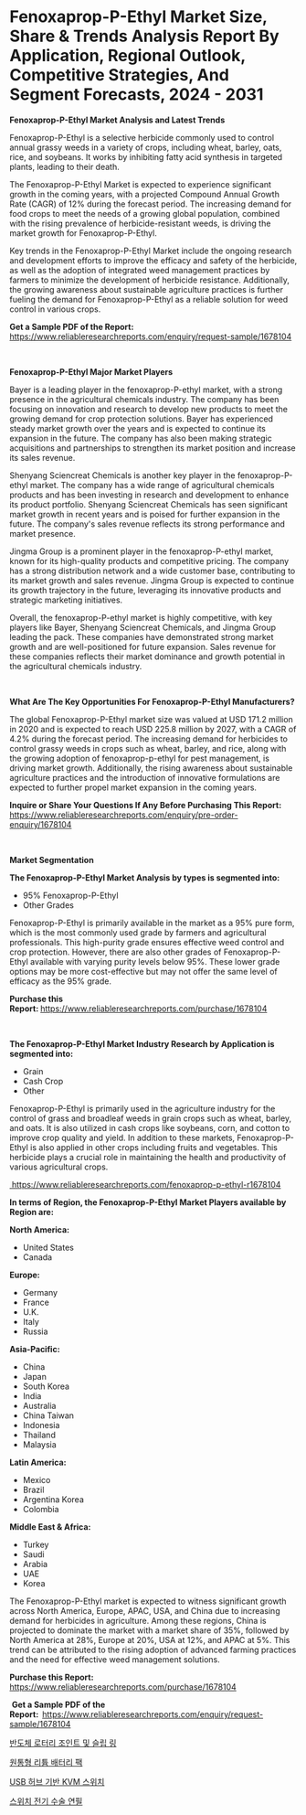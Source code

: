 <p><h1>Fenoxaprop-P-Ethyl Market Size, Share & Trends Analysis Report By Application, Regional Outlook, Competitive Strategies, And Segment Forecasts, 2024 - 2031</h1></p><p><strong>Fenoxaprop-P-Ethyl Market Analysis and Latest Trends</strong></p>
<p><p>Fenoxaprop-P-Ethyl is a selective herbicide commonly used to control annual grassy weeds in a variety of crops, including wheat, barley, oats, rice, and soybeans. It works by inhibiting fatty acid synthesis in targeted plants, leading to their death.</p><p>The Fenoxaprop-P-Ethyl Market is expected to experience significant growth in the coming years, with a projected Compound Annual Growth Rate (CAGR) of 12% during the forecast period. The increasing demand for food crops to meet the needs of a growing global population, combined with the rising prevalence of herbicide-resistant weeds, is driving the market growth for Fenoxaprop-P-Ethyl.</p><p>Key trends in the Fenoxaprop-P-Ethyl Market include the ongoing research and development efforts to improve the efficacy and safety of the herbicide, as well as the adoption of integrated weed management practices by farmers to minimize the development of herbicide resistance. Additionally, the growing awareness about sustainable agriculture practices is further fueling the demand for Fenoxaprop-P-Ethyl as a reliable solution for weed control in various crops.</p></p>
<p><strong>Get a Sample PDF of the Report:&nbsp;</strong> <a href="https://www.reliableresearchreports.com/enquiry/request-sample/1678104">https://www.reliableresearchreports.com/enquiry/request-sample/1678104</a></p>
<p>&nbsp;</p>
<p><strong>Fenoxaprop-P-Ethyl Major Market Players</strong></p>
<p><p>Bayer is a leading player in the fenoxaprop-P-ethyl market, with a strong presence in the agricultural chemicals industry. The company has been focusing on innovation and research to develop new products to meet the growing demand for crop protection solutions. Bayer has experienced steady market growth over the years and is expected to continue its expansion in the future. The company has also been making strategic acquisitions and partnerships to strengthen its market position and increase its sales revenue.</p><p>Shenyang Sciencreat Chemicals is another key player in the fenoxaprop-P-ethyl market. The company has a wide range of agricultural chemicals products and has been investing in research and development to enhance its product portfolio. Shenyang Sciencreat Chemicals has seen significant market growth in recent years and is poised for further expansion in the future. The company's sales revenue reflects its strong performance and market presence.</p><p>Jingma Group is a prominent player in the fenoxaprop-P-ethyl market, known for its high-quality products and competitive pricing. The company has a strong distribution network and a wide customer base, contributing to its market growth and sales revenue. Jingma Group is expected to continue its growth trajectory in the future, leveraging its innovative products and strategic marketing initiatives.</p><p>Overall, the fenoxaprop-P-ethyl market is highly competitive, with key players like Bayer, Shenyang Sciencreat Chemicals, and Jingma Group leading the pack. These companies have demonstrated strong market growth and are well-positioned for future expansion. Sales revenue for these companies reflects their market dominance and growth potential in the agricultural chemicals industry.</p></p>
<p>&nbsp;</p>
<p><strong>What Are The Key Opportunities For Fenoxaprop-P-Ethyl Manufacturers?</strong></p>
<p><p>The global Fenoxaprop-P-Ethyl market size was valued at USD 171.2 million in 2020 and is expected to reach USD 225.8 million by 2027, with a CAGR of 4.2% during the forecast period. The increasing demand for herbicides to control grassy weeds in crops such as wheat, barley, and rice, along with the growing adoption of fenoxaprop-p-ethyl for pest management, is driving market growth. Additionally, the rising awareness about sustainable agriculture practices and the introduction of innovative formulations are expected to further propel market expansion in the coming years.</p></p>
<p><strong>Inquire or Share Your Questions If Any Before Purchasing This Report:</strong> <a href="https://www.reliableresearchreports.com/enquiry/pre-order-enquiry/1678104">https://www.reliableresearchreports.com/enquiry/pre-order-enquiry/1678104</a></p>
<p>&nbsp;</p>
<p><strong>Market Segmentation</strong></p>
<p><strong>The Fenoxaprop-P-Ethyl Market Analysis by types is segmented into:</strong></p>
<p><ul><li>95% Fenoxaprop-P-Ethyl</li><li>Other Grades</li></ul></p>
<p><p>Fenoxaprop-P-Ethyl is primarily available in the market as a 95% pure form, which is the most commonly used grade by farmers and agricultural professionals. This high-purity grade ensures effective weed control and crop protection. However, there are also other grades of Fenoxaprop-P-Ethyl available with varying purity levels below 95%. These lower grade options may be more cost-effective but may not offer the same level of efficacy as the 95% grade.</p></p>
<p><strong>Purchase this Report:&nbsp;</strong><a href="https://www.reliableresearchreports.com/purchase/1678104">https://www.reliableresearchreports.com/purchase/1678104</a></p>
<p>&nbsp;</p>
<p><strong>The Fenoxaprop-P-Ethyl Market Industry Research by Application is segmented into:</strong></p>
<p><ul><li>Grain</li><li>Cash Crop</li><li>Other</li></ul></p>
<p><p>Fenoxaprop-P-Ethyl is primarily used in the agriculture industry for the control of grass and broadleaf weeds in grain crops such as wheat, barley, and oats. It is also utilized in cash crops like soybeans, corn, and cotton to improve crop quality and yield. In addition to these markets, Fenoxaprop-P-Ethyl is also applied in other crops including fruits and vegetables. This herbicide plays a crucial role in maintaining the health and productivity of various agricultural crops.</p></p>
<p><a href="https://www.reliableresearchreports.com/fenoxaprop-p-ethyl-r1678104">&nbsp;https://www.reliableresearchreports.com/fenoxaprop-p-ethyl-r1678104</a></p>
<p><strong>In terms of Region, the Fenoxaprop-P-Ethyl Market Players available by Region are:</strong></p>
<p>
    <p> <strong> North America: </strong>
        <ul>
            <li>United States</li>
            <li>Canada</li>
        </ul>
        </p> 
    <p> <strong> Europe: </strong>
        <ul>
            <li>Germany</li>
            <li>France</li>
            <li>U.K.</li>
            <li>Italy</li>
            <li>Russia</li>
        </ul>
        </p> 
    <p> <strong> Asia-Pacific: </strong>
        <ul>
            <li>China</li>
            <li>Japan</li>
            <li>South Korea</li>
            <li>India</li>
            <li>Australia</li>
            <li>China Taiwan</li>
            <li>Indonesia</li>
            <li>Thailand</li>
            <li>Malaysia</li>
        </ul>
        </p> 
    <p> <strong> Latin America: </strong>
        <ul>
            <li>Mexico</li>
            <li>Brazil</li>
            <li>Argentina Korea</li>
            <li>Colombia</li>
        </ul>
        </p> 
    <p> <strong> Middle East & Africa: </strong>
        <ul>
            <li>Turkey</li>
            <li>Saudi</li>
            <li>Arabia</li>
            <li>UAE</li>
            <li>Korea</li>
        </ul>
    </p>
    </p>
<p><p>The Fenoxaprop-P-Ethyl market is expected to witness significant growth across North America, Europe, APAC, USA, and China due to increasing demand for herbicides in agriculture. Among these regions, China is projected to dominate the market with a market share of 35%, followed by North America at 28%, Europe at 20%, USA at 12%, and APAC at 5%. This trend can be attributed to the rising adoption of advanced farming practices and the need for effective weed management solutions.</p></p>
<p><strong>Purchase this Report: </strong><a href="https://www.reliableresearchreports.com/purchase/1678104">https://www.reliableresearchreports.com/purchase/1678104</a></p>
<p>&nbsp;<strong>Get a Sample PDF of the Report:&nbsp;&nbsp;</strong><a href="https://www.reliableresearchreports.com/enquiry/request-sample/1678104">https://www.reliableresearchreports.com/enquiry/request-sample/1678104</a></p>
<p><strong></strong></p>
<p><p><a href="https://github.com/plelbej847484502/Market-Research-Report-List-2/blob/main/9332187102520.md">반도체 로터리 조인트 및 슬립 링</a></p><p><a href="https://medium.com/@sherlock567567/2024%EB%85%84%EB%B6%80%ED%84%B0-2031%EB%85%84%EA%B9%8C%EC%A7%80-%EC%98%88%EC%B8%A1%EB%90%9C-%EC%9B%90%ED%86%B5%ED%98%95-%EB%A6%AC%ED%8A%AC-%EB%B0%B0%ED%84%B0%EB%A6%AC-%ED%8C%A9-%EC%8B%9C%EC%9E%A5-%EB%8F%99%ED%96%A5-%EB%B0%8F-%EC%8B%9C%EC%9E%A5-%EB%B6%84%EC%84%9D-f05dcee0d6ae">원통형 리튬 배터리 팩</a></p><p><a href="https://medium.com/@jesseperry626/usb-%ED%97%88%EB%B8%8C-%EA%B8%B0%EB%B0%98-kvm-%EC%8A%A4%EC%9C%84%EC%B9%98-%EC%8B%9C%EC%9E%A5-%EC%84%B1%EA%B3%B5%EC%A0%81%EC%9D%B8-%EB%B9%84%EC%A6%88%EB%8B%88%EC%8A%A4-%EC%A0%84%EB%9E%B5%EC%9D%98-%EC%97%B4%EC%87%A0-2031%EB%85%84%EA%B9%8C%EC%A7%80-%EC%98%88%EC%B8%A1-8547c47780ab">USB 허브 기반 KVM 스위치</a></p><p><a href="https://github.com/AnthonyWratten/Market-Research-Report-List-1/blob/main/6094111102519.md">스위치 전기 수술 연필</a></p></p>